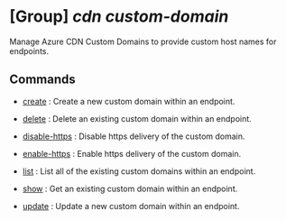 # [Group] _cdn custom-domain_

Manage Azure CDN Custom Domains to provide custom host names for endpoints.

## Commands

- [create](/Commands/cdn/custom-domain/_create.md)
: Create a new custom domain within an endpoint.

- [delete](/Commands/cdn/custom-domain/_delete.md)
: Delete an existing custom domain within an endpoint.

- [disable-https](/Commands/cdn/custom-domain/_disable-https.md)
: Disable https delivery of the custom domain.

- [enable-https](/Commands/cdn/custom-domain/_enable-https.md)
: Enable https delivery of the custom domain.

- [list](/Commands/cdn/custom-domain/_list.md)
: List all of the existing custom domains within an endpoint.

- [show](/Commands/cdn/custom-domain/_show.md)
: Get an existing custom domain within an endpoint.

- [update](/Commands/cdn/custom-domain/_update.md)
: Update a new custom domain within an endpoint.
